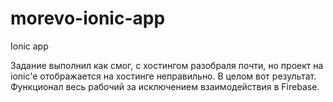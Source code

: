 # morevo-ionic-app
Ionic app

Задание выполнил как смог, с хостингом разобраля почти, но проект на ionic'e отображается на хостинге неправильно. В целом вот результат.
Функционал весь рабочий за исключением взаимодействия в Firebase.

